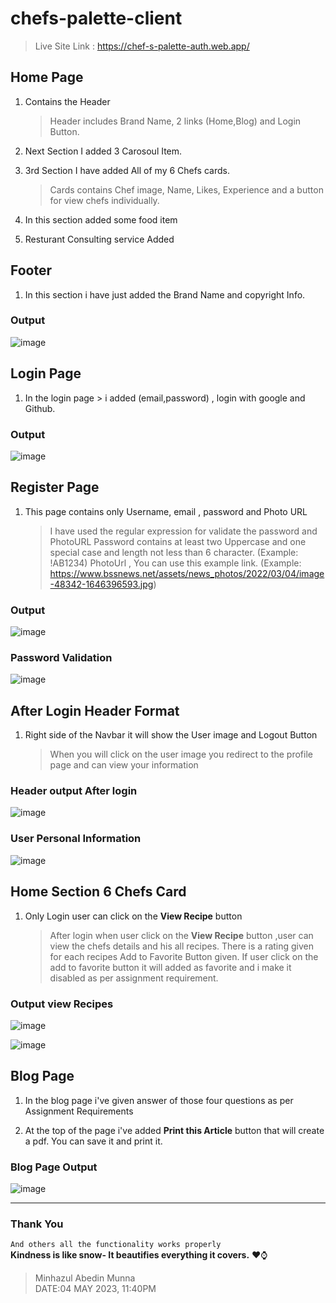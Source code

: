 # chefs-palette-client
  >Live Site Link : https://chef-s-palette-auth.web.app/

## Home Page
1. Contains the Header
    >Header includes Brand Name, 2 links (Home,Blog) and Login Button.
    
2. Next Section I added 3 Carosoul Item.

3. 3rd Section I have added All of my 6 Chefs cards.
    >Cards contains Chef image, Name, Likes, Experience and a button for view chefs individually.
    
4. In this section added some food item

5. Resturant Consulting service Added

## Footer
1. In this section i have just added the Brand Name and copyright Info.

### Output
![image](https://user-images.githubusercontent.com/64527538/235984402-4e2b3931-5c0b-4543-9eec-fbe688bd5e55.png)

## Login Page
1. In the login page > i added (email,password) , login with google and Github.

### Output
![image](https://user-images.githubusercontent.com/64527538/235985859-76880203-35af-4cf3-84d0-73374b313997.png)

## Register Page
1. This page contains only Username, email , password and Photo URL
   >I have used the regular expression for validate the password and PhotoURL
   >Password contains at least two Uppercase and one special case and length not less than 6 character. (Example: !AB1234)
   >PhotoUrl , You can use this example link. (Example: https://www.bssnews.net/assets/news_photos/2022/03/04/image-48342-1646396593.jpg)
   
### Output
![image](https://user-images.githubusercontent.com/64527538/235987599-d38e9330-c8dc-4852-8fa9-aa8c44e7ebb3.png)

### Password Validation
![image](https://user-images.githubusercontent.com/64527538/235987875-adf38de3-7259-4696-8951-b765e90466a9.png)

## After Login Header Format
1. Right side of the Navbar it will show the User image and Logout Button
   >When you will click on the user image you redirect to the profile page and can view your information
   
### Header output After login
![image](https://user-images.githubusercontent.com/64527538/235992463-3863647e-dfae-4920-81e3-1c5730a5131b.png)

### User Personal Information
![image](https://user-images.githubusercontent.com/64527538/235992228-6286e4fe-4be3-4cf2-862b-7c4c6ef865d8.png)

## Home Section 6 Chefs Card
 1. Only Login user can click on the **View Recipe** button
    >After login when user click on the **View Recipe** button ,user can view the chefs details and his all recipes. 
    >There is a rating given for each recipes
    >Add to Favorite Button given. If user click on the add to favorite button it will added as favorite and i make it disabled as per assignment requirement.
   
### Output view Recipes
![image](https://user-images.githubusercontent.com/64527538/235994753-11b5820d-02e3-4930-bdf3-f07dacd04af3.png)

![image](https://user-images.githubusercontent.com/64527538/235995284-c63789ff-4b49-470d-b09d-126305f4b611.png)

## Blog Page
 1. In the blog page i've given answer of those four questions as per Assignment Requirements
 
 2. At the top of the page i've added **Print this Article** button that will create a pdf. You can save it and print it.
 
### Blog Page Output
 
 ![image](https://user-images.githubusercontent.com/64527538/236000444-a3e67ca3-0ade-408c-82f9-dfe882a3b011.png)


-------------------------------------

### Thank You
`And others all the functionality works properly` <br>
**Kindness is like snow- It beautifies everything it covers.** ♥⌚ <br>

> Minhazul Abedin Munna <br>
>DATE:04 MAY 2023, 11:40PM







